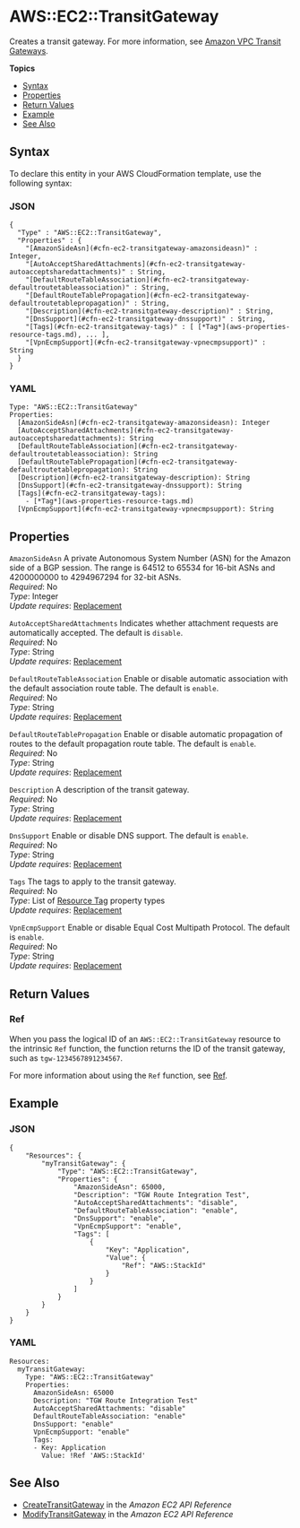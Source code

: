 # AWS::EC2::TransitGateway<a name="aws-resource-ec2-transitgateway"></a>

Creates a transit gateway\. For more information, see [Amazon VPC Transit Gateways](https://docs.aws.amazon.com/vpc/latest/tgw/)\.

**Topics**
+ [Syntax](#aws-resource-ec2-transitgateway-syntax)
+ [Properties](#aws-resource-ec2-transitgateway-properties)
+ [Return Values](#aws-resource-ec2-transitgateway-returnvalues)
+ [Example](#aws-resource-ec2-transitgateway-examples)
+ [See Also](#aws-resource-ec2-transitgateway-seealso)

## Syntax<a name="aws-resource-ec2-transitgateway-syntax"></a>

To declare this entity in your AWS CloudFormation template, use the following syntax:

### JSON<a name="aws-resource-ec2-transitgateway-syntax.json"></a>

```
{
  "Type" : "AWS::EC2::TransitGateway",
  "Properties" : {
    "[AmazonSideAsn](#cfn-ec2-transitgateway-amazonsideasn)" : Integer,
    "[AutoAcceptSharedAttachments](#cfn-ec2-transitgateway-autoacceptsharedattachments)" : String,
    "[DefaultRouteTableAssociation](#cfn-ec2-transitgateway-defaultroutetableassociation)" : String,
    "[DefaultRouteTablePropagation](#cfn-ec2-transitgateway-defaultroutetablepropagation)" : String,
    "[Description](#cfn-ec2-transitgateway-description)" : String,
    "[DnsSupport](#cfn-ec2-transitgateway-dnssupport)" : String,
    "[Tags](#cfn-ec2-transitgateway-tags)" : [ [*Tag*](aws-properties-resource-tags.md), ... ],
    "[VpnEcmpSupport](#cfn-ec2-transitgateway-vpnecmpsupport)" : String
  }
}
```

### YAML<a name="aws-resource-ec2-transitgateway-syntax.yaml"></a>

```
Type: "AWS::EC2::TransitGateway"
Properties:
  [AmazonSideAsn](#cfn-ec2-transitgateway-amazonsideasn): Integer
  [AutoAcceptSharedAttachments](#cfn-ec2-transitgateway-autoacceptsharedattachments): String
  [DefaultRouteTableAssociation](#cfn-ec2-transitgateway-defaultroutetableassociation): String
  [DefaultRouteTablePropagation](#cfn-ec2-transitgateway-defaultroutetablepropagation): String
  [Description](#cfn-ec2-transitgateway-description): String
  [DnsSupport](#cfn-ec2-transitgateway-dnssupport): String
  [Tags](#cfn-ec2-transitgateway-tags): 
    - [*Tag*](aws-properties-resource-tags.md)
  [VpnEcmpSupport](#cfn-ec2-transitgateway-vpnecmpsupport): String
```

## Properties<a name="aws-resource-ec2-transitgateway-properties"></a>

`AmazonSideAsn`  <a name="cfn-ec2-transitgateway-amazonsideasn"></a>
A private Autonomous System Number \(ASN\) for the Amazon side of a BGP session\. The range is 64512 to 65534 for 16\-bit ASNs and 4200000000 to 4294967294 for 32\-bit ASNs\.  
 *Required*: No  
 *Type*: Integer  
 *Update requires*: [Replacement](using-cfn-updating-stacks-update-behaviors.md#update-replacement) 

`AutoAcceptSharedAttachments`  <a name="cfn-ec2-transitgateway-autoacceptsharedattachments"></a>
Indicates whether attachment requests are automatically accepted\. The default is `disable`\.  
 *Required*: No  
 *Type*: String  
 *Update requires*: [Replacement](using-cfn-updating-stacks-update-behaviors.md#update-replacement) 

`DefaultRouteTableAssociation`  <a name="cfn-ec2-transitgateway-defaultroutetableassociation"></a>
Enable or disable automatic association with the default association route table\. The default is `enable`\.  
 *Required*: No  
 *Type*: String  
 *Update requires*: [Replacement](using-cfn-updating-stacks-update-behaviors.md#update-replacement) 

`DefaultRouteTablePropagation`  <a name="cfn-ec2-transitgateway-defaultroutetablepropagation"></a>
Enable or disable automatic propagation of routes to the default propagation route table\. The default is `enable`\.  
 *Required*: No  
 *Type*: String  
 *Update requires*: [Replacement](using-cfn-updating-stacks-update-behaviors.md#update-replacement) 

`Description`  <a name="cfn-ec2-transitgateway-description"></a>
A description of the transit gateway\.  
 *Required*: No  
 *Type*: String  
 *Update requires*: [Replacement](using-cfn-updating-stacks-update-behaviors.md#update-replacement) 

`DnsSupport`  <a name="cfn-ec2-transitgateway-dnssupport"></a>
Enable or disable DNS support\. The default is `enable`\.  
 *Required*: No  
 *Type*: String  
 *Update requires*: [Replacement](using-cfn-updating-stacks-update-behaviors.md#update-replacement) 

`Tags`  <a name="cfn-ec2-transitgateway-tags"></a>
The tags to apply to the transit gateway\.  
 *Required*: No  
 *Type*: List of [Resource Tag](aws-properties-resource-tags.md) property types  
 *Update requires*: [Replacement](using-cfn-updating-stacks-update-behaviors.md#update-replacement) 

`VpnEcmpSupport`  <a name="cfn-ec2-transitgateway-vpnecmpsupport"></a>
Enable or disable Equal Cost Multipath Protocol\. The default is `enable`\.  
 *Required*: No  
 *Type*: String  
 *Update requires*: [Replacement](using-cfn-updating-stacks-update-behaviors.md#update-replacement) 

## Return Values<a name="aws-resource-ec2-transitgateway-returnvalues"></a>

### Ref<a name="aws-resource-ec2-transitgateway-ref"></a>

When you pass the logical ID of an `AWS::EC2::TransitGateway` resource to the intrinsic `Ref` function, the function returns the ID of the transit gateway, such as `tgw-1234567891234567`\.

For more information about using the `Ref` function, see [Ref](intrinsic-function-reference-ref.md)\.

## Example<a name="aws-resource-ec2-transitgateway-examples"></a>

### JSON<a name="aws-resource-ec2-transitgateway-example1.json"></a>

```
{
    "Resources": {
        "myTransitGateway": {
            "Type": "AWS::EC2::TransitGateway",
            "Properties": {
                "AmazonSideAsn": 65000,
                "Description": "TGW Route Integration Test",
                "AutoAcceptSharedAttachments": "disable",
                "DefaultRouteTableAssociation": "enable",
                "DnsSupport": "enable",
                "VpnEcmpSupport": "enable",
                "Tags": [
                    {
                        "Key": "Application",
                        "Value": {
                            "Ref": "AWS::StackId"
                        }
                    }
                ]
            }
        }
    }
}
```

### YAML<a name="aws-resource-ec2-transitgateway-example1.yaml"></a>

```
Resources:
  myTransitGateway:
    Type: "AWS::EC2::TransitGateway"
    Properties:
      AmazonSideAsn: 65000
      Description: "TGW Route Integration Test"
      AutoAcceptSharedAttachments: "disable"
      DefaultRouteTableAssociation: "enable"
      DnsSupport: "enable"
      VpnEcmpSupport: "enable"
      Tags:
      - Key: Application
        Value: !Ref 'AWS::StackId'
```

## See Also<a name="aws-resource-ec2-transitgateway-seealso"></a>
+ [CreateTransitGateway](https://docs.aws.amazon.com/AWSEC2/latest/APIReference/API_CreateTransitGateway.html) in the *Amazon EC2 API Reference*
+ [ModifyTransitGateway](https://docs.aws.amazon.com/AWSEC2/latest/APIReference/API_ModifyTransitGateway.html) in the *Amazon EC2 API Reference*
